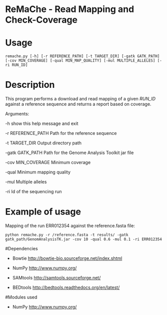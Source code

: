 # ReMaChe - Read Mapping and Check-Coverage

# Usage 

`remache.py [-h] [-r REFERENCE_PATH] [-t TARGET_DIR] [-gatk GATK_PATH] [-cov MIN_COVERAGE] [-qual MIN_MAP_QUALITY] [-mul MULTIPLE_ALLELES] [-ri RUN_ID]`

# Description 

This program performs a download and read mapping of a given *RUN_ID* against a reference sequence and returns a report based on coverage.

Arguments:
 
  -h show this help message and exit

  -r REFERENCE_PATH 
  			Path for the reference sequence

  -t TARGET_DIR 
  			Output directory path
  
  -gatk GATK_PATH
        Path for the Genome Analysis Toolkit jar file
  
  -cov MIN_COVERAGE
  			Minimum coverage
  
  -qual
        Minimum mapping quality
  
  -mul
        Multiple alleles
  
  -ri
        Id of the sequencing run

# Example of usage

Mapping of the run ERR012354 against the reference.fasta file:

`python remache.py -r /reference.fasta -t results/ -gatk gatk_path/GenomAnalysisTK.jar -cov 10 -qual 0.6 -mul 0.1 -ri ERR012354`

#Dependencies

* Bowtie http://bowtie-bio.sourceforge.net/index.shtml

* NumPy http://www.numpy.org/

* SAMtools http://samtools.sourceforge.net/

* BEDtools http://bedtools.readthedocs.org/en/latest/

#Modules used

* NumPy http://www.numpy.org/
